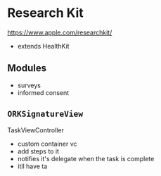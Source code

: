 # Research Kit

https://www.apple.com/researchkit/

* extends HealthKit

## Modules
* surveys
* informed consent

## `ORKSignatureView`

TaskViewController
* custom container vc
* add steps to it
* notifies it's delegate when the task is complete
* itll have ta
